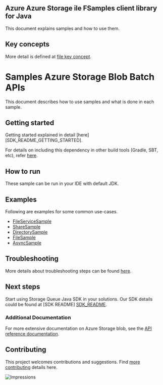 
## Azure Azure Storage ile FSamples client library for Java
This document explains samples and how to use them.

## Key concepts
More detail is defined at [file key concept][file_key_concept].

# Samples Azure Storage Blob Batch APIs
This document describes how to use samples and what is done in each sample.

## Getting started
Getting started explained in detail [here][SDK_README_GETTING_STARTED].

For details on including this dependency in other build tools (Gradle, SBT, etc), refer [here](https://search.maven.org/artifact/com.azure/azure-core).

## How to run
These sample can be run in your IDE with default JDK.

## Examples
Following are examples for some common use-cases.

- [FileServiceSample][samples_file_service]
- [ShareSample][samples_share]
- [DirectorySample][samples_directory]
- [FileSample][samples_file]
- [AsyncSample][samples_async]


## Troubleshooting
More details about troubleshooting steps can be found [here][SDK_README_TROUBLESHOOTING].

## Next steps
Start using Storage Queue Java SDK in your solutions. Our SDK details could be found at [SDK README] [SDK_README]. 

###  Additional Documentation
For more extensive documentation on Azure Storage blob, see the [API reference documentation][storage_file_rest].

## Contributing
This project welcomes contributions and suggestions. Find [more contributing][SDK_README_CONTRIBUTING] details here.

<!-- LINKS -->
[SDK_README]: ../../README.md
[SDK_README_GETTING_STARTDED]: ../../README.md#getting-started
[SDK_README_CONTRIBUTING]: ../../README.md#contributing
[samples_file_service]: src/samples/java/com/azure/storage/file/FileServiceSample.java
[samples_share]: src/samples/java/com/azure/storage/file/ShareSample.java
[samples_directory]: src/samples/java/com/azure/storage/file/DirectorySample.java
[samples_file]: src/samples/java/com/azure/storage/file/FileSample.java
[samples_async]: src/samples/java/com/azure/storage/file/AsyncSample.java
[storage_file_rest]: https://docs.microsoft.com/en-us/rest/api/storageservices/file-service-rest-api
[error_codes]: https://docs.microsoft.com/rest/api/storageservices/blob-service-error-codes
[file_key_concept]: ../../README.md#key-concepts
[samples]: java/samples/
[SDK_README_GETTING_STARTDED]: ../../README.md#getting-started
[SDK_README_TROUBLESHOOTING]: ../../README.md#troubleshooting

![Impressions](https://azure-sdk-impressions.azurewebsites.net/api/impressions/azure-sdk-for-java/sdk/storage/azure-storage-file/samples/README.png)

